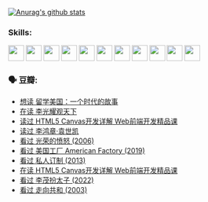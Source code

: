 
[![Anurag's github stats](https://github-readme-stats.vercel.app/api?username=w940853815)](https://github.com/anuraghazra/github-readme-stats)

### Skills:

<code><img height="32" src="https://cdn.jsdelivr.net/npm/simple-icons@v5/icons/python.svg"></code>
<code><img height="32" src="https://cdn.jsdelivr.net/npm/simple-icons@v5/icons/javascript.svg"></code>
<code><img height="32" src="https://cdn.jsdelivr.net/npm/simple-icons@v5/icons/django.svg"></code>
<code><img height="32" src="https://cdn.jsdelivr.net/npm/simple-icons@v5/icons/flask.svg"></code>
<code><img height="32" src="https://cdn.jsdelivr.net/npm/simple-icons@v5/icons/vuetify.svg"></code>
<code><img height="32" src="https://cdn.jsdelivr.net/npm/simple-icons@v5/icons/git.svg"></code>
<code><img height="32" src="https://cdn.jsdelivr.net/npm/simple-icons@v5/icons/docker.svg"></code>
<code><img height="32" src="https://cdn.jsdelivr.net/npm/simple-icons@v5/icons/postgresql.svg"></code>
<code><img height="32" src="https://cdn.jsdelivr.net/npm/simple-icons@v5/icons/elasticsearch.svg"></code>
<code><img height="32" src="https://cdn.jsdelivr.net/npm/simple-icons@v5/icons/macos.svg"></code>
<code><img height="32" src="https://cdn.jsdelivr.net/npm/simple-icons@v5/icons/linux.svg"></code>

### 🗣 豆瓣:

<!-- DOUBAN-ACTIVITIES:START -->
- [想读 留学美国：一个时代的故事](https://www.douban.com/people/136069238/status/3768550721/?_i=45237743)
- [在读 李光耀观天下](https://www.douban.com/people/136069238/status/3766041312/?_i=45237743)
- [读过 HTML5 Canvas开发详解 Web前端开发精品课](https://www.douban.com/people/136069238/status/3766040143/?_i=45237743)
- [读过 李鸿章·袁世凯](https://www.douban.com/people/136069238/status/3761877441/?_i=45237743)
- [看过 光荣的愤怒‎ (2006)](https://www.douban.com/people/136069238/status/3761756079/?_i=45237743)
- [看过 美国工厂 American Factory‎ (2019)](https://www.douban.com/people/136069238/status/3755217209/?_i=45237743)
- [看过 私人订制‎ (2013)](https://www.douban.com/people/136069238/status/3754213881/?_i=45237743)
- [在读 HTML5 Canvas开发详解 Web前端开发精品课](https://www.douban.com/people/136069238/status/3753058718/?_i=45237743)
- [看过 李茂扮太子‎ (2022)](https://www.douban.com/people/136069238/status/3752867740/?_i=45237743)
- [看过 走向共和‎ (2003)](https://www.douban.com/people/136069238/status/3752592231/?_i=45237743)
<!-- DOUBAN-ACTIVITIES:END -->
<!--
**w940853815/w940853815** is a ✨ _special_ ✨ repository because its `README.md` (this file) appears on your GitHub profile.

Here are some ideas to get you started:

- 🔭 I’m currently working on ...
- 🌱 I’m currently learning ...
- 👯 I’m looking to collaborate on ...
- 🤔 I’m looking for help with ...
- 💬 Ask me about ...
- 📫 How to reach me: ...
- 😄 Pronouns: ...
- ⚡ Fun fact: ...
-->
